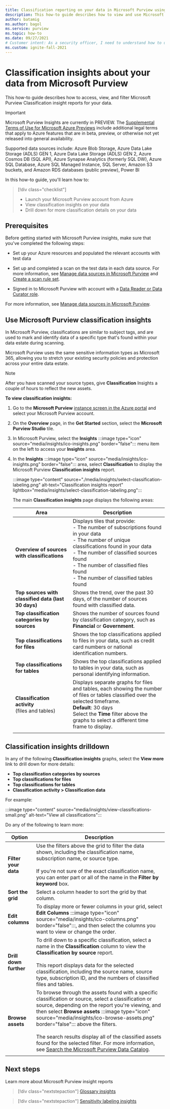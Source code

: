 ```yaml
---
title: Classification reporting on your data in Microsoft Purview using Microsoft Purview Insights
description: This how-to guide describes how to view and use Microsoft Purview classification reporting on your data.
author: batamig
ms.author: bagol
ms.service: purview
ms.topic: how-to
ms.date: 09/27/2021
# Customer intent: As a security officer, I need to understand how to use Microsoft Purview Insights to learn about sensitive data identified and classified and labeled during scanning.
ms.custom: ignite-fall-2021
---
```


# Classification insights about your data from Microsoft Purview

This how-to guide describes how to access, view, and filter Microsoft Purview Classification insight reports for your data.

> [!IMPORTANT]
> Microsoft Purview Insights are currently in PREVIEW. The [Supplemental Terms of Use for Microsoft Azure Previews](https://azure.microsoft.com/support/legal/preview-supplemental-terms/) include additional legal terms that apply to Azure features that are in beta, preview, or otherwise not yet released into general availability.

Supported data sources include: Azure Blob Storage, Azure Data Lake Storage (ADLS) GEN 1, Azure Data Lake Storage (ADLS) GEN 2, Azure Cosmos DB (SQL API), Azure Synapse Analytics (formerly SQL DW), Azure SQL Database, Azure SQL Managed Instance, SQL Server, Amazon S3 buckets, and Amazon RDS databases (public preview), Power BI

In this how-to guide, you'll learn how to:

> [!div class="checklist"]
> - Launch your Microsoft Purview account from Azure
> - View classification insights on your data
> - Drill down for more classification details on your data

## Prerequisites

Before getting started with Microsoft Purview insights, make sure that you've completed the following steps:

- Set up your Azure resources and populated the relevant accounts with test data

- Set up and completed a scan on the test data in each data source. For more information, see [Manage data sources in Microsoft Purview](manage-data-sources.md) and [Create a scan rule set](create-a-scan-rule-set.md).

- Signed in to Microsoft Purview with account with a [Data Reader or Data Curator role](catalog-permissions.md#roles).

For more information, see [Manage data sources in Microsoft Purview](manage-data-sources.md).

## Use Microsoft Purview classification insights

In Microsoft Purview, classifications are similar to subject tags, and are used to mark and identify data of a specific type that's found within your data estate during scanning.

Microsoft Purview uses the same sensitive information types as Microsoft 365, allowing you to stretch your existing security policies and protection across your entire data estate.

> [!NOTE]
> After you have scanned your source types, give **Classification** Insights a couple of hours to reflect the new assets.

**To view classification insights:**

1. Go to the **Microsoft Purview** [instance screen in the Azure portal](https://aka.ms/purviewportal) and select your Microsoft Purview account.

1. On the **Overview** page, in the **Get Started** section, select the **Microsoft Purview Studio** tile.

1. In Microsoft Purview, select the **Insights** :::image type="icon" source="media/insights/ico-insights.png" border="false"::: menu item on the left to access your **Insights** area.

1. In the **Insights** :::image type="icon" source="media/insights/ico-insights.png" border="false"::: area, select **Classification** to display the Microsoft Purview **Classification insights** report.

   :::image type="content" source="./media/insights/select-classification-labeling.png" alt-text="Classification insights report" lightbox="media/insights/select-classification-labeling.png":::

   The main **Classification insights** page displays the following areas:

   |Area  |Description  |
   |---------|---------|
   |**Overview of sources with classifications**     |Displays tiles that provide: <br>- The number of subscriptions found in your data <br>- The number of unique classifications found in your data <br>- The number of classified sources found <br>- The number of classified files found <br>- The number of classified tables found         |
   |**Top sources with classified data (last 30 days)**     |Shows the trend, over the past 30 days, of the number of sources found with classified data.            |
   |**Top classification categories by sources**     |Shows the number of sources found by classification category, such as **Financial** or **Government**.      |
   |**Top classifications for files**     |Shows the top classifications applied to files in your data, such as credit card numbers or national identification numbers.         |
   |**Top classifications for tables**     | Shows the top classifications applied to tables in your data, such as personal identifying information. |   
   |  **Classification activity** <br>(files and tables) |  Displays separate graphs for files and tables, each showing the number of files or tables classified over the selected timeframe. <br>**Default**: 30 days<br>Select the **Time** filter above the graphs to select a different time frame to display.    |
   |    |    |

## Classification insights drilldown

In any of the following **Classification insights** graphs, select the **View more** link to drill down for more details:

- **Top classification categories by sources**
- **Top classifications for files**
- **Top classifications for tables**
- **Classification activity > Classification data**

For example:

:::image type="content" source="media/insights/view-classifications-small.png" alt-text="View all classifications":::

Do any of the following to learn more:

|Option  |Description  |
|---------|---------|
|**Filter your data**     |  Use the filters above the grid to filter the data shown, including the classification name, subscription name, or source type. <br><br>If you're not sure of the exact classification name, you can enter part or all of the name in the **Filter by keyword** box.       |
|**Sort the grid** |Select a column header to sort the grid by that column. | 
|**Edit columns**     |  To display more or fewer columns in your grid, select **Edit Columns** :::image type="icon" source="media/insights/ico-columns.png" border="false":::, and then select the columns you want to view or change the order.   |
|**Drill down further**     | To drill down to a specific classification, select a name in the **Classification** column to view the **Classification by source** report. <br><br>This report displays data for the selected classification, including the source name, source type, subscription ID, and the numbers of classified files and tables.      |
|**Browse assets**     |  To browse through the assets found with a specific classification or source, select a classification or source, depending on the report you're viewing, and then select **Browse assets** :::image type="icon" source="media/insights/ico-browse-assets.png" border="false"::: above the filters. <br><br>The search results display all of the classified assets found for the selected filter.  For more information, see [Search the Microsoft Purview Data Catalog](how-to-search-catalog.md).       |
| | |

## Next steps

Learn more about Microsoft Purview insight reports
> [!div class="nextstepaction"]
> [Glossary insights](glossary-insights.md)

> [!div class="nextstepaction"]
> [Sensitivity labeling insights](./sensitivity-insights.md)

